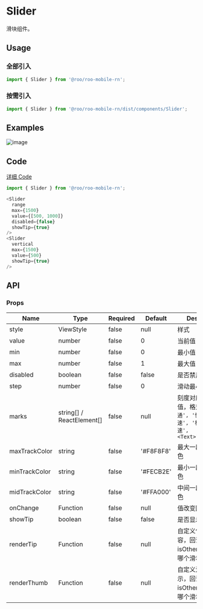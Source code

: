 # Slider

滑块组件。

## Usage
### 全部引入

```js
import { Slider } from '@roo/roo-mobile-rn';
```

### 按需引入
```js
import { Slider } from '@roo/roo-mobile-rn/dist/components/Slider';
```

## Examples

![image](../images/Slider/1.gif)

## Code
[详细 Code](../../examples/Slider/index.tsx)

```js
import { Slider } from '@roo/roo-mobile-rn';

<Slider
  range
  max={1500}
  value={[500, 1000]}
  disabled={false}
  showTip={true}
/>
<Slider
  vertical
  max={1500}
  value={500}
  showTip={true}
/>

```

## API
### Props

| Name | Type | Required | Default | Description |
| ---- | ---- | ---- | ---- | ---- |
| style | ViewStyle | false | null | 样式 |
| value | number | false | 0 | 当前值 |
| min | number | false | 0 | 最小值 |
| max | number | false | 1 | 最大值 |
| disabled | boolean | false | false | 是否禁用 |
| step | number | false | 0 | 滑动最小单位 |
| marks | string[] / ReactElement[] | false | null | 刻度对应的标记值，格式如：`['普通', '快速', '高速', '极速', '光速', <Text>123</Text>]` |
| maxTrackColor | string | false | '#F8F8F8' | 最大一段滑轨的颜色 |
| minTrackColor | string | false | '#FECB2E' | 最小一段滑轨的颜色 |
| midTrackColor | string | false | '#FFA000' | 中间一段滑轨的颜色 |
| onChange | Function | false | null | 值改变回调 |
| showTip | boolean | false | false | 是否显示气泡 |
| renderTip | Function | false | null | 自定义气泡渲染内容，回调参数 isOther 标识当前为哪个滑块 |
| renderThumb | Function | false | null | 自定义滑块的显示，回调参数 isOther 标识当前为哪个滑块 |